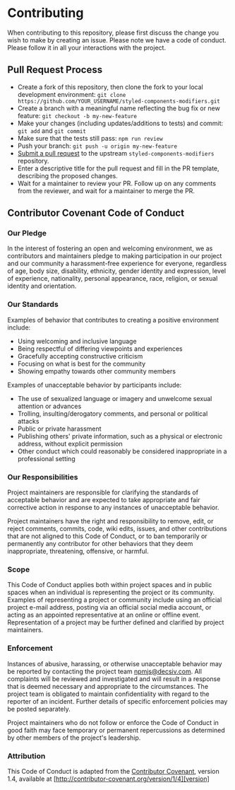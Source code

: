# Contributing
When contributing to this repository, please first discuss the change you wish to make by creating
an issue. Please note we have a code of conduct. Please follow it in all your interactions
with the project.

## Pull Request Process
* Create a fork of this repository, then clone the fork to your local development environment: `git clone https://github.com/YOUR_USERNAME/styled-components-modifiers.git`
* Create a branch with a meaningful name reflecting the bug fix or new feature: `git checkout -b my-new-feature`
* Make your changes (including updates/additions to tests) and commit: `git add` and `git commit`
* Make sure that the tests still pass: `npm run review`
* Push your branch: `git push -u origin my-new-feature`
* [Submit a pull request](https://github.com/Decisiv/styled-components-modifiers/compare) to the upstream `styled-components-modifiers` repository.
* Enter a descriptive title for the pull request and fill in the PR template, describing the proposed changes.
* Wait for a maintainer to review your PR.  Follow up on any comments from the reviewer, and wait for a maintainer to merge the PR.

## Contributor Covenant Code of Conduct

### Our Pledge
In the interest of fostering an open and welcoming environment, we as
contributors and maintainers pledge to making participation in our project and
our community a harassment-free experience for everyone, regardless of age, body
size, disability, ethnicity, gender identity and expression, level of experience,
nationality, personal appearance, race, religion, or sexual identity and
orientation.

### Our Standards
Examples of behavior that contributes to creating a positive environment
include:

* Using welcoming and inclusive language
* Being respectful of differing viewpoints and experiences
* Gracefully accepting constructive criticism
* Focusing on what is best for the community
* Showing empathy towards other community members

Examples of unacceptable behavior by participants include:

* The use of sexualized language or imagery and unwelcome sexual attention or
advances
* Trolling, insulting/derogatory comments, and personal or political attacks
* Public or private harassment
* Publishing others' private information, such as a physical or electronic
  address, without explicit permission
* Other conduct which could reasonably be considered inappropriate in a
  professional setting

### Our Responsibilities
Project maintainers are responsible for clarifying the standards of acceptable
behavior and are expected to take appropriate and fair corrective action in
response to any instances of unacceptable behavior.

Project maintainers have the right and responsibility to remove, edit, or
reject comments, commits, code, wiki edits, issues, and other contributions
that are not aligned to this Code of Conduct, or to ban temporarily or
permanently any contributor for other behaviors that they deem inappropriate,
threatening, offensive, or harmful.

### Scope
This Code of Conduct applies both within project spaces and in public spaces
when an individual is representing the project or its community. Examples of
representing a project or community include using an official project e-mail
address, posting via an official social media account, or acting as an appointed
representative at an online or offline event. Representation of a project may be
further defined and clarified by project maintainers.

### Enforcement
Instances of abusive, harassing, or otherwise unacceptable behavior may be
reported by contacting the project team npmjs@decsiv.com. All
complaints will be reviewed and investigated and will result in a response that
is deemed necessary and appropriate to the circumstances. The project team is
obligated to maintain confidentiality with regard to the reporter of an incident.
Further details of specific enforcement policies may be posted separately.

Project maintainers who do not follow or enforce the Code of Conduct in good
faith may face temporary or permanent repercussions as determined by other
members of the project's leadership.

### Attribution
This Code of Conduct is adapted from the [Contributor Covenant][homepage], version 1.4,
available at [http://contributor-covenant.org/version/1/4][version]

[homepage]: http://contributor-covenant.org
[version]: http://contributor-covenant.org/version/1/4/
